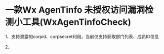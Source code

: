 #  一款Wx AgenTinfo 未授权访问漏洞检测小工具(WxAgenTinfoCheck)

1、支持泄露的corpid、corpsecret利用，当前仅支持获取部门列表、成员ID信息

2、
